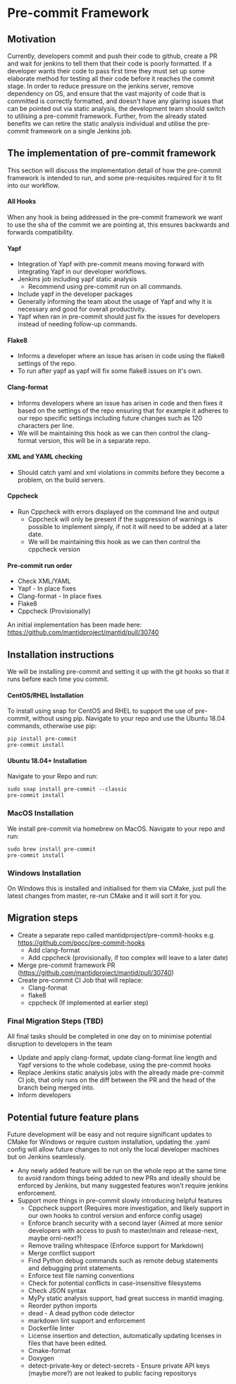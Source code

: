 # Pre-commit Framework

## Motivation 
Currently, developers commit and push their code to github, create a PR and wait for jenkins to tell them that their code is poorly formatted. 
If a developer wants their code to pass first time they must set up some elaborate method for testing all their code before it reaches the commit stage. 
In order to reduce pressure on the jenkins server, remove dependency on OS, and ensure that the vast majority of code that is committed is correctly formatted, and doesn't have any glaring issues that can be pointed out via static analysis, the development team should switch to utilising a pre-commit framework. 
Further, from the already stated benefits we can retire the static analysis individual and utilise the pre-commit framework on a single Jenkins job. 
 
## The implementation of pre-commit framework 
This section will discuss the implementation detail of how the pre-commit framework is intended to run, and some pre-requisites required for it to fit into our workflow.

#### All Hooks
When any hook is being addressed in the pre-commit framework we want to use the sha of the commit we are pointing at, this ensures backwards and forwards compatibility.

#### Yapf 
- Integration of Yapf with pre-commit means moving forward with integrating Yapf in our developer workflows. 
- Jenkins job including yapf static analysis 
    - Recommend using pre-commit run on all commands. 
- Include yapf in the developer packages 
- Generally informing the team about the usage of Yapf and why it is necessary and good for overall productivity. 
- Yapf when ran in pre-commit should just fix the issues for developers instead of needing follow-up commands. 
 
#### Flake8 
- Informs a developer where an issue has arisen in code using the flake8 settings of the repo. 
- To run after yapf as yapf will fix some flake8 issues on it's own. 
 
#### Clang-format 
- Informs developers where an issue has arisen in code and then fixes it based on the settings of the repo ensuring that for example it adheres to our repo specific settings including future changes such as 120 characters per line. 
- We will be maintaining this hook as we can then control the clang-format version, this will be in a separate repo.

 
#### XML and YAML checking 
- Should catch yaml and xml violations in commits before they become a problem, on the build servers. 
 
#### Cppcheck 
- Run Cppcheck with errors displayed on the command line and output 
    - Cppcheck will only be present if the suppression of warnings is possible to implement simply, if not it will need to be added at a later date. 
    - We will be maintaining this hook as we can then control the cppcheck version 
 
#### Pre-commit run order 
- Check XML/YAML 
- Yapf - In place fixes 
- Clang-format - In place fixes 
- Flake8 
- Cppcheck (Provisionally) 
 
An initial implementation has been made here: https://github.com/mantidproject/mantid/pull/30740 
 
## Installation instructions 
 
We will be installing pre-commit and setting it up with the git hooks so that it runs before each time you commit. 
 
#### CentOS/RHEL Installation 
 
To install using snap for CentOS and RHEL to support the use of pre-commit, without using pip. Navigate to your repo and use the Ubuntu 18.04 commands, otherwise use pip: 
```shell 
pip install pre-commit 
pre-commit install 
``` 
 
#### Ubuntu 18.04+ Installation 
Navigate to your Repo and run: 
```shell 
sudo snap install pre-commit --classic 
pre-commit install 
``` 
 
### MacOS Installation 
We install pre-commit via homebrew on MacOS. Navigate to your repo and run: 
```shell 
sudo brew install pre-commit 
pre-commit install 
``` 
 
### Windows Installation 
On Windows this is installed and initialised for them via CMake, just pull the latest changes from master, re-run CMake and it will sort it for you. 
 
## Migration steps 
- Create a separate repo called mantidproject/pre-commit-hooks e.g. https://github.com/pocc/pre-commit-hooks 
    - Add clang-format 
    - Add cppcheck (provisionally, if too complex will leave to a later date) 
- Merge pre-commit framework PR (https://github.com/mantidproject/mantid/pull/30740) 
- Create pre-commit CI Job that will replace: 
    - Clang-format 
    - flake8 
    - cppcheck (If implemented at earlier step) 
 
### Final Migration Steps (TBD) 
All final tasks should be completed in one day on to minimise potential disruption to developers in the team 
- Update and apply clang-format, update clang-format line length and Yapf versions to the whole codebase, using the pre-commit hooks 
- Replace Jenkins static analysis jobs with the already made pre-commit CI job, that only runs on the diff between the PR and the head of the branch being merged into.
- Inform developers

## Potential future feature plans
Future development will be easy and not require significant updates to CMake for Windows or require custom installation, updating the .yaml config will allow future changes to not only the local developer machines but on Jenkins seamlessly.

- Any newly added feature will be run on the whole repo at the same time to avoid random things being added to new PRs and ideally should be enforced by Jenkins, but many suggested features won't require jenkins enforcement. 
- Support more things in pre-commit slowly introducing helpful features 
    - Cppcheck support (Requires more investigation, and likely support in our own hooks to control version and enforce config usage) 
    - Enforce branch security with a second layer (Aimed at more senior developers with access to push to master/main and release-next, maybe ornl-next?) 
    - Remove trailing whitespace (Enforce support for Markdown) 
    - Merge conflict support 
    - Find Python debug commands such as remote debug statements and debugging print statements. 
    - Enforce test file naming conventions 
    - Check for potential conflicts in case-insensitive filesystems 
    - Check JSON syntax 
    - MyPy static analysis support, had great success in mantid imaging. 
    - Reorder python imports 
    - dead - A dead python code detector 
    - markdown lint support and enforcement 
    - Dockerfile linter 
    - License insertion and detection, automatically updating licenses in files that have been edited. 
    - Cmake-format
    - Doxygen
    - detect-private-key or detect-secrets - Ensure private API keys (maybe more?) are not leaked to public facing repositorys
